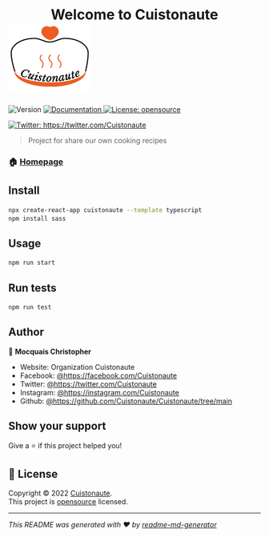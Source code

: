 # <center> Welcome to Cuistonaute </center> ![logo-couleur](https://github.com/Cuistonaute/Cuistonaute/blob/develop/Frontend/public/logo-couleur.png)

<p>
  <img alt="Version" src="https://img.shields.io/badge/version-0.1.0-blue.svg?cacheSeconds=2592000" />
  <a href="Documentation" target="_blank">
    <img alt="Documentation" src="https://img.shields.io/badge/documentation-yes-brightgreen.svg" />
  </a>
  <a href="openSource" target="_blank">
    <img alt="License: opensource" src="https://img.shields.io/badge/License-opensource-yellow.svg" />
  </a>
</p>
<p>
  <!-- <a href="https://facebook.com/Cuistonaute" target="_blank">
    <img alt="Facebook: https://facebook.com/Cuistonaute" src="https://img.shields.io/badge/facebook-the-badge&logo=facebook&logoColor=white" />
  </a> -->
  <a href="https://twitter.com/Cuistonaute" target="_blank">
    <img alt="Twitter: https://twitter.com/Cuistonaute" src="https://img.shields.io/twitter/follow/Cuistonaute?color=1da1f2&label=twitter" />
  </a>
  <!-- <a href="https://instagram.com/Cuistonaute" target="_blank">
    <img alt="Instagram: https://instagram.com/Cuistonaute" src="https://img.shields.io/instagram/follow/Cuistonaute?color=1da1f2&label=instagram" />
  </a> -->
</p>

> Project for share our own cooking recipes

### 🏠 [Homepage](index.html)

## Install

```sh
npx create-react-app cuistonaute --template typescript
npm install sass
```

## Usage

```sh
npm run start
```

## Run tests

```sh
npm run test
```

## Author

👤 **Mocquais Christopher**

* Website: Organization Cuistonaute
* Facebook: [@https:\/\/facebook.com\/Cuistonaute](https://facebook.com/https:\/\/facebook.com\/Cuistonaute)
* Twitter: [@https:\/\/twitter.com\/Cuistonaute](https://twitter.com/https:\/\/twitter.com\/Cuistonaute)
* Instagram: [@https:\/\/instagram.com\/Cuistonaute](https://instagram.com/https:\/\/instagram.com\/Cuistonaute)
* Github: [@https:\/\/github.com\/Cuistonaute\/Cuistonaute\/tree\/main](https://github.com/https:\/\/github.com\/Cuistonaute\/Cuistonaute\/tree\/main)

## Show your support

Give a ⭐️ if this project helped you!

## 📝 License

Copyright © 2022 [Cuistonaute](https://github.com/https:\/\/github.com\/Cuistonaute\/Cuistonaute\/tree\/main).<br />
This project is [opensource](OpenSource) licensed.

***
_This README was generated with ❤️ by [readme-md-generator](https://github.com/kefranabg/readme-md-generator)_
